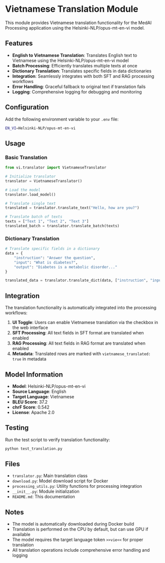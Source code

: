 # Vietnamese Translation Module

This module provides Vietnamese translation functionality for the MedAI Processing application using the Helsinki-NLP/opus-mt-en-vi model.

## Features

- **English to Vietnamese Translation**: Translates English text to Vietnamese using the Helsinki-NLP/opus-mt-en-vi model
- **Batch Processing**: Efficiently translates multiple texts at once
- **Dictionary Translation**: Translates specific fields in data dictionaries
- **Integration**: Seamlessly integrates with both SFT and RAG processing workflows
- **Error Handling**: Graceful fallback to original text if translation fails
- **Logging**: Comprehensive logging for debugging and monitoring

## Configuration

Add the following environment variable to your `.env` file:

```bash
EN_VI=Helsinki-NLP/opus-mt-en-vi
```

## Usage

### Basic Translation

```python
from vi.translator import VietnameseTranslator

# Initialize translator
translator = VietnameseTranslator()

# Load the model
translator.load_model()

# Translate single text
translated = translator.translate_text("Hello, how are you?")

# Translate batch of texts
texts = ["Text 1", "Text 2", "Text 3"]
translated_batch = translator.translate_batch(texts)
```

### Dictionary Translation

```python
# Translate specific fields in a dictionary
data = {
    "instruction": "Answer the question",
    "input": "What is diabetes?",
    "output": "Diabetes is a metabolic disorder..."
}

translated_data = translator.translate_dict(data, ["instruction", "input", "output"])
```

## Integration

The translation functionality is automatically integrated into the processing workflows:

1. **UI Toggle**: Users can enable Vietnamese translation via the checkbox in the web interface
2. **SFT Processing**: All text fields in SFT format are translated when enabled
3. **RAG Processing**: All text fields in RAG format are translated when enabled
4. **Metadata**: Translated rows are marked with `vietnamese_translated: true` in metadata

## Model Information

- **Model**: Helsinki-NLP/opus-mt-en-vi
- **Source Language**: English
- **Target Language**: Vietnamese
- **BLEU Score**: 37.2
- **chrF Score**: 0.542
- **License**: Apache 2.0

## Testing

Run the test script to verify translation functionality:

```bash
python test_translation.py
```

## Files

- `translator.py`: Main translation class
- `download.py`: Model download script for Docker
- `processing_utils.py`: Utility functions for processing integration
- `__init__.py`: Module initialization
- `README.md`: This documentation

## Notes

- The model is automatically downloaded during Docker build
- Translation is performed on the CPU by default, but can use GPU if available
- The model requires the target language token `>>vie<<` for proper translation
- All translation operations include comprehensive error handling and logging
